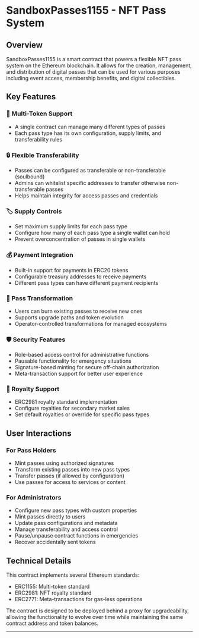 # SandboxPasses1155 - NFT Pass System

## Overview

SandboxPasses1155 is a smart contract that powers a flexible NFT pass system on
the Ethereum blockchain. It allows for the creation, management, and
distribution of digital passes that can be used for various purposes including
event access, membership benefits, and digital collectibles.

## Key Features

### 📱 Multi-Token Support

- A single contract can manage many different types of passes
- Each pass type has its own configuration, supply limits, and transferability
  rules

### 🔒 Flexible Transferability

- Passes can be configured as transferable or non-transferable (soulbound)
- Admins can whitelist specific addresses to transfer otherwise non-transferable
  passes
- Helps maintain integrity for access passes and credentials

### 🏷️ Supply Controls

- Set maximum supply limits for each pass type
- Configure how many of each pass type a single wallet can hold
- Prevent overconcentration of passes in single wallets

### 💰 Payment Integration

- Built-in support for payments in ERC20 tokens
- Configurable treasury addresses to receive payments
- Different pass types can have different payment recipients

### 🔄 Pass Transformation

- Users can burn existing passes to receive new ones
- Supports upgrade paths and token evolution
- Operator-controlled transformations for managed ecosystems

### 🛡️ Security Features

- Role-based access control for administrative functions
- Pausable functionality for emergency situations
- Signature-based minting for secure off-chain authorization
- Meta-transaction support for better user experience

### 💸 Royalty Support

- ERC2981 royalty standard implementation
- Configure royalties for secondary market sales
- Set default royalties or override for specific pass types

## User Interactions

### For Pass Holders

- Mint passes using authorized signatures
- Transform existing passes into new pass types
- Transfer passes (if allowed by configuration)
- Use passes for access to services or content

### For Administrators

- Configure new pass types with custom properties
- Mint passes directly to users
- Update pass configurations and metadata
- Manage transferability and access control
- Pause/unpause contract functions in emergencies
- Recover accidentally sent tokens

## Technical Details

This contract implements several Ethereum standards:

- ERC1155: Multi-token standard
- ERC2981: NFT royalty standard
- ERC2771: Meta-transactions for gas-less operations

The contract is designed to be deployed behind a proxy for upgradeability,
allowing the functionality to evolve over time while maintaining the same
contract address and token balances.

---
